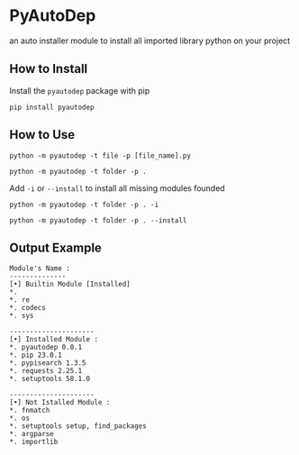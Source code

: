 # PyAutoDep

an auto installer module to install all imported library python on your project

## How to Install

Install the `pyautodep` package with pip

```
pip install pyautodep
```

## How to Use

```
python -m pyautodep -t file -p [file_name].py
```

```
python -m pyautodep -t folder -p .
```

Add `-i` or `--install` to install all missing modules founded

```
python -m pyautodep -t folder -p . -i
```

```
python -m pyautodep -t folder -p . --install
```

## Output Example

```
Module's Name :
--------------
[•] Builtin Module [Installed]
*.
*. re
*. codecs
*. sys

---------------------
[•] Installed Module :
*. pyautodep 0.0.1
*. pip 23.0.1
*. pypisearch 1.3.5
*. requests 2.25.1
*. setuptools 58.1.0

---------------------
[•] Not Istalled Module :
*. fnmatch
*. os
*. setuptools setup, find_packages
*. argparse
*. importlib
```
